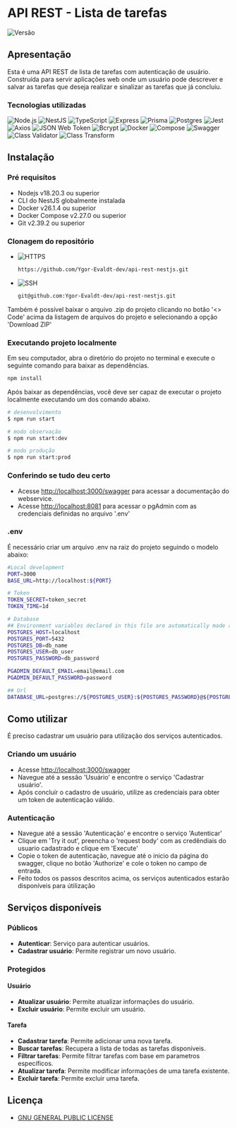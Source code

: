 # API REST - Lista de tarefas
![Versão](https://img.shields.io/badge/Versão-1.0.0-blue?style=flat-square)

## Apresentação
Esta é uma API REST de lista de tarefas com autenticação de usuário. <br>
Construída para servir aplicações web onde um usuário pode descrever e salvar as tarefas que deseja realizar e sinalizar as tarefas que já concluiu.

### Tecnologias utilizadas
![Node.js](https://img.shields.io/badge/Node.js-43853D?style=flat-square&logo=node.js&logoColor=white) ![NestJS](https://img.shields.io/badge/NestJS-E0234E?style=flat-square&logo=nestjs&logoColor=white) ![TypeScript](https://img.shields.io/badge/TypeScript-3178C6?style=flat-square&logo=typescript&logoColor=white) ![Express](https://img.shields.io/badge/Express-000000?style=flat-square&logo=express&logoColor=white) ![Prisma](https://img.shields.io/badge/Prisma-2D3748?style=flat-square&logo=prisma&logoColor=white) ![Postgres](https://img.shields.io/badge/PostgreSQL-336791?style=flat-square&logo=postgresql&logoColor=white) ![Jest](https://img.shields.io/badge/Jest-C21325?style=flat-square&logo=jest&logoColor=white) ![Axios](https://img.shields.io/badge/Axios-1572B6?style=flat-square&logo=axios&logoColor=white) ![JSON Web Token](https://img.shields.io/badge/JSON%20Web%20Token-000000?style=flat-square&logo=json-web-tokens&logoColor=white) ![Bcrypt](https://img.shields.io/badge/Bcrypt-435363?style=flat-square&logo=npm&logoColor=white) ![Docker](https://img.shields.io/badge/Docker-2496ED?style=flat-square&logo=docker&logoColor=white) ![Compose](https://img.shields.io/badge/Compose-1A1A1A?style=flat-square&logo=docker&logoColor=white) ![Swagger](https://img.shields.io/badge/Swagger-85EA2D?style=flat-square&logo=swagger&logoColor=black) ![Class Validator](https://img.shields.io/badge/Class%20Validator-CC6699?style=flat-square) ![Class Transform](https://img.shields.io/badge/Class%20Transform-007ACC?style=flat-square)

## Instalação

### Pré requisítos
- Nodejs v18.20.3 ou superior
- CLI do NestJS globalmente instalada
- Docker v26.1.4 ou superior
- Docker Compose v2.27.0 ou superior
- Git v2.39.2 ou superior

### Clonagem do repositório
- ![HTTPS](https://img.shields.io/badge/HTTPS-green?style=flat-square)
    ```bash
    https://github.com/Ygor-Evaldt-dev/api-rest-nestjs.git
    ```
- ![SSH](https://img.shields.io/badge/SSH-green?style=flat-square)
    ```bash
    git@github.com:Ygor-Evaldt-dev/api-rest-nestjs.git
    ```
Também é possível baixar o arquivo .zip do projeto clicando no botão '<> Code' acima da listagem de arquivos do projeto e selecionando a opção 'Download ZIP'

### Executando projeto localmente
Em seu computador, abra o diretório do projeto no terminal e execute o seguinte comando para baixar as dependências.
```bash
npm install
```

Após baixar as dependências, você deve ser capaz de executar o projeto localmente executando um dos comando abaixo.
```bash
# desenvolvimento
$ npm run start

# modo observação
$ npm run start:dev

# modo produção
$ npm run start:prod
```

### Conferindo se tudo deu certo
- Acesse [http://localhost:3000/swagger](http://localhost:3000/swagger) para acessar a documentação do webservice.
- Acesse [http://localhost:8081](http://localhost:8081) para acessar o pgAdmin com as credenciais definidas no arquivo '.env'

### .env
É necessário criar um arquivo .env na raiz do projeto seguindo o modelo abaixo:
```bash
#Local development
PORT=3000
BASE_URL=http://localhost:${PORT}

# Token
TOKEN_SECRET=token_secret
TOKEN_TIME=1d

# Database
## Environment variables declared in this file are automatically made available to Prisma.
POSTGRES_HOST=localhost
POSTGRES_PORT=5432
POSTGRES_DB=db_name
POSTGRES_USER=db_user
POSTGRES_PASSWORD=db_password

PGADMIN_DEFAULT_EMAIL=email@email.com
PGADMIN_DEFAULT_PASSWORD=password

## Url
DATABASE_URL=postgres://${POSTGRES_USER}:${POSTGRES_PASSWORD}@${POSTGRES_HOST}:${POSTGRES_PORT}/${POSTGRES_DB}
```

## Como utilizar
É preciso cadastrar um usuário para utilização dos serviços autenticados.

### Criando um usuário
- Acesse [http://localhost:3000/swagger](http://localhost:3000/swagger)
- Navegue até a sessão 'Usuário' e encontre o serviço 'Cadastrar usuário'.
- Após concluír o cadastro de usuário, utilize as credenciais para obter um token de autenticação válido.

### Autenticação
- Navegue até a sessão 'Autenticação' e encontre o serviço 'Autenticar'
- Clique em 'Try it out', preencha o 'request body' com as credêndiais do usuario cadastrado e clique em 'Execute'
- Copie o token de autenticação, navegue até o inicio da página do swagger, clique no botão 'Authorize' e cole o token no campo de entrada.
- Feito todos os passos descritos acima, os serviços autenticados estarão disponíveis para útilização

## Serviços disponíveis

### Públicos
- **Autenticar**: Serviço para autenticar usuários.
- **Cadastrar usuário**: Permite registrar um novo usuário.

### Protegidos

#### Usuário
- **Atualizar usuário**: Permite atualizar informações do usuário.
- **Excluir usuário**: Permite excluir um usuário.

#### Tarefa
- **Cadastrar tarefa**: Permite adicionar uma nova tarefa.
- **Buscar tarefas**: Recupera a lista de todas as tarefas disponíveis.
- **Filtrar tarefas**: Permite filtrar tarefas com base em parametros específicos.
- **Atualizar tarefa**: Permite modificar informações de uma tarefa existente.
- **Excluir tarefa**: Permite excluir uma tarefa.

## Licença

- [GNU GENERAL PUBLIC LICENSE](https://github.com/Ygor-Evaldt-dev/api-com-express/tree/master?tab=GPL-3.0-1-ov-file)
